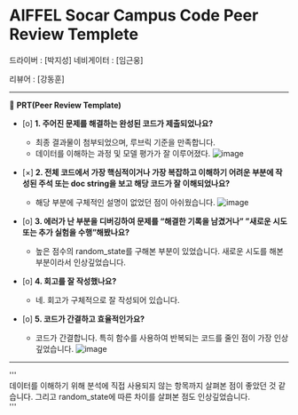 # AIFFEL Socar Campus Code Peer Review Templete

드라이버 : [박지성] 네비게이터 : [임근웅]

리뷰어 : [강동훈]

---

🔑 **PRT(Peer Review Template)**

- [o]  **1. 주어진 문제를 해결하는 완성된 코드가 제출되었나요?**
    - 최종 결과물이 첨부되었으며, 루브릭 기준을 만족합니다.
    - 데이터를 이해하는 과정 및 모델 평가가 잘 이루어졌다.
![image](https://github.com/6dongh9/first-repository_LGW/assets/141113666/f02aeb24-39c2-449e-9afa-09e4a4890b4c)

    
- [×]  **2. 전체 코드에서 가장 핵심적이거나 가장 복잡하고 이해하기 어려운 부분에 작성된 
주석 또는 doc string을 보고 해당 코드가 잘 이해되었나요?**
    - 해당 부분에 구체적인 설명이 없었던 점이 아쉬웠습니다.
![image](https://github.com/6dongh9/first-repository_LGW/assets/141113666/5fc868d7-cef0-496a-af4b-265d8ce9faa9)

        
- [o]  **3. 에러가 난 부분을 디버깅하여 문제를 “해결한 기록을 남겼거나” 
”새로운 시도 또는 추가 실험을 수행”해봤나요?**
    - 높은 점수의 random_state를 구해본 부분이 있었습니다. 새로운 시도를 해본 부분이라서 인상깊었습니다.
        
- [o]  **4. 회고를 잘 작성했나요?**
    - 네. 회고가 구체적으로 잘 작성되어 있습니다.

- [o]  **5. 코드가 간결하고 효율적인가요?**
    - 코드가 간결합니다. 특히 함수를 사용하여 반복되는 코드를 줄인 점이 가장 인상깊었습니다.
![image](https://github.com/6dongh9/first-repository_LGW/assets/141113666/20e7c2cf-eeab-4881-9de6-10358c4e48b5)


---
'''  
데이터를 이해하기 위해 분석에 직접 사용되지 않는 항목까지 살펴본 점이 좋았던 것 같습니다. 그리고 random_state에 따른 차이를 살펴본 점도 인상깊었습니다.  
'''

